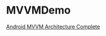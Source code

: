 # MVVMDemo
[Android MVVM Architecture Complete]([url](https://www.youtube.com/watch?v=PU0ua391_u0&list=PLRKyZvuMYSIO0jLgj8g6sADnD0IBaWaw2&index=15)https://www.youtube.com/watch?v=PU0ua391_u0&list=PLRKyZvuMYSIO0jLgj8g6sADnD0IBaWaw2&index=15)
